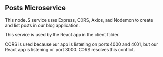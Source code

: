 ## Posts Microservice

This nodeJS service uses Express, CORS, Axios, and Nodemon to create and list posts in our blog application.

This service is used by the React app in the client folder.

CORS is used because our app is listening on ports 4000 and 4001, but our React app is listening on port 3000. CORS resolves this conflict.